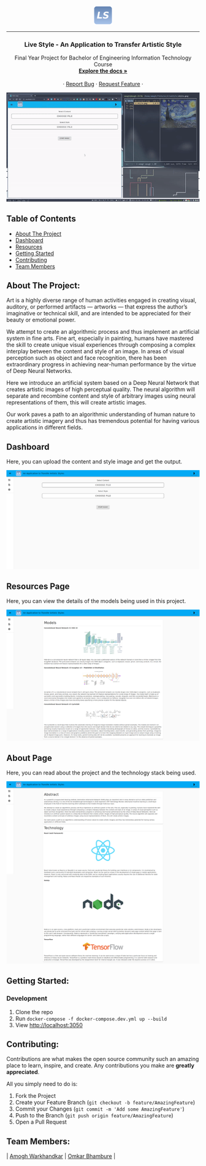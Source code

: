 <div  align="center">
    <img src="client/src/media/logo.png" width="50px">

<hr>
</div>

<h3 align="center"> Live Style - An Application to Transfer Artistic Style</h3>
  <p align="center">
    Final Year Project for Bachelor of Engineering Information Technology Course
    <br />
    <a href="#"><strong> Explore the docs » </strong></a>
    <br />
    <br />
    ·
    <a href="#">Report Bug</a>
    ·
    <a href="#">Request Feature</a>
    ·
  </p>

![](media/working.gif "Merged")

## Table of Contents

- [About The Project](#about-the-project)
- [Dashboard](#dashboard)
- [Resources](#resources)
- [Getting Started](#getting-started)
- [Contributing](#contributing)
- [Team Members](#team-members)

## About The Project:

Art is a highly diverse range of human activities engaged in creating visual, auditory, or performed artifacts — artworks — that express the author’s imaginative or technical skill, and are intended to be appreciated for their beauty or emotional power.

We attempt to create an algorithmic process and thus implement an artificial system in fine arts. Fine art, especially in painting, humans have mastered the skill to create unique visual experiences through composing a complex interplay between the content and style of an image. In areas of visual perception such as object and face recognition, there has been extraordinary progress in achieving near-human performance by the virtue of Deep Neural Networks.

Here we introduce an artificial system based on a Deep Neural Network that creates artistic images of high perceptual quality. The neural algorithm will separate and recombine content and style of arbitrary images using neural representations of them, this will create artistic images.

Our work paves a path to an algorithmic understanding of human nature to create artistic imagery and thus has tremendous potential for having various applications in different fields.

## Dashboard

Here, you can upload the content and style image and get the output.

![0](media/dashboard.png "Dashboard")

## Resources Page

Here, you can view the details of the models being used in this project.

![1](media/resources.png "Resources")

## About Page

Here, you can read about the project and the technology stack being used.

![2](media/about.png "About")

## Getting Started:

### Development

1. Clone the repo
2. Run `docker-compose -f docker-compose.dev.yml up --build`
3. View [http://localhost:3050](http://localhost:3050)

## Contributing:

Contributions are what makes the open source community such an amazing place to learn, inspire, and create. Any contributions you make are **greatly appreciated**.

All you simply need to do is:

1. Fork the Project
2. Create your Feature Branch (`git checkout -b feature/AmazingFeature`)
3. Commit your Changes (`git commit -m 'Add some AmazingFeature'`)
4. Push to the Branch (`git push origin feature/AmazingFeature`)
5. Open a Pull Request

## Team Members:

| [Amogh Warkhandkar](https://github.com/amogh-w) | [Omkar Bhambure](https://github.com/blablabluomie) |
